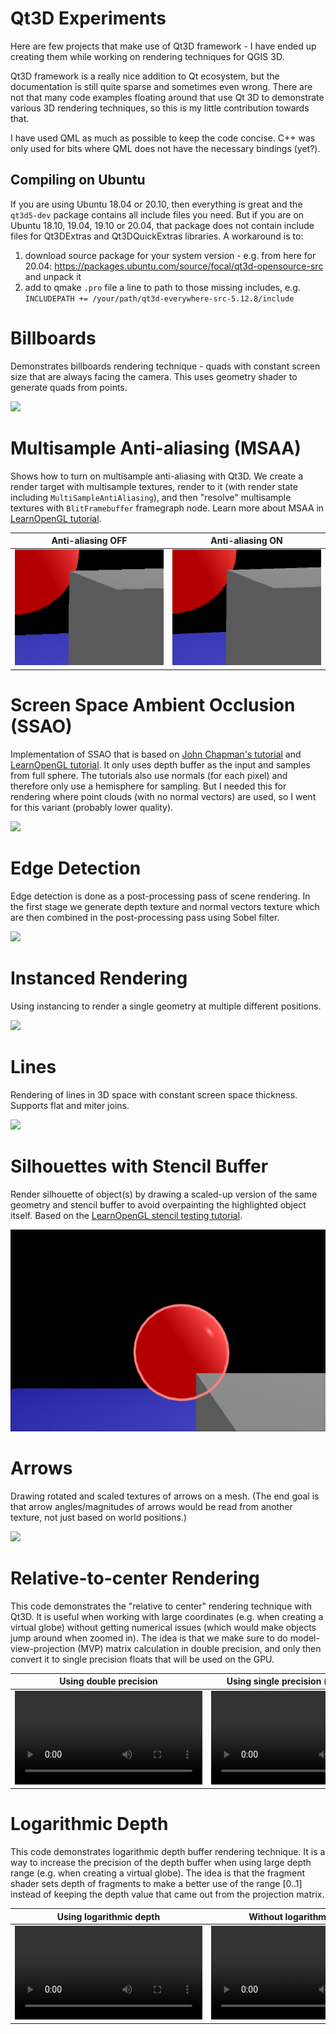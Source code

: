 # Qt3D Experiments

Here are few projects that make use of Qt3D framework - I have ended up creating them while working on rendering techniques for QGIS 3D.

Qt3D framework is a really nice addition to Qt ecosystem, but the documentation is still quite sparse and sometimes even wrong. There are not that many code examples floating around that use Qt 3D to demonstrate various 3D rendering techniques, so this is my little contribution towards that.

I have used QML as much as possible to keep the code concise. C++ was only used for bits where QML does not have the necessary bindings (yet?).

## Compiling on Ubuntu

If you are using Ubuntu 18.04 or 20.10, then everything is great and the `qt3d5-dev` package contains all include files you need. But if you are on Ubuntu 18.10, 19.04, 19.10 or 20.04, that package does not contain include files for Qt3DExtras and Qt3DQuickExtras libraries. A workaround is to:

1. download source package for your system version - e.g. from here for 20.04: https://packages.ubuntu.com/source/focal/qt3d-opensource-src and unpack it
2. add to qmake `.pro` file a line to path to those missing includes, e.g. `INCLUDEPATH += /your/path/qt3d-everywhere-src-5.12.8/include`

# Billboards

Demonstrates billboards rendering technique - quads with constant screen size that are always facing the camera. This uses geometry shader to generate quads from points.

![](qt3d-billboards.png)

# Multisample Anti-aliasing (MSAA)

Shows how to turn on multisample anti-aliasing with Qt3D. We create a render target with multisample textures, render to it (with render state including `MultiSampleAntiAliasing`), and then "resolve" multisample textures with `BlitFramebuffer` framegraph node. Learn more about MSAA in [LearnOpenGL tutorial](https://learnopengl.com/Advanced-OpenGL/Anti-Aliasing).

| Anti-aliasing OFF | Anti-aliasing ON |
|------|-----|
| ![](msaa-off.png) | ![](msaa-on.png) |


# Screen Space Ambient Occlusion (SSAO)

Implementation of SSAO that is based on [John Chapman's tutorial](http://john-chapman-graphics.blogspot.com/2013/01/ssao-tutorial.html) and [LearnOpenGL tutorial](https://learnopengl.com/Advanced-Lighting/SSAO). It only uses depth buffer as the input and samples from full sphere. The tutorials also use normals (for each pixel) and therefore only use a hemisphere for sampling. But I needed this for rendering where point clouds (with no normal vectors) are used, so I went for this variant (probably lower quality).

![](qt3d-ssao.png)

# Edge Detection

Edge detection is done as a post-processing pass of scene rendering. In the first stage we generate depth texture and normal vectors texture which are then combined in the post-processing pass using Sobel filter.

![](qt3d-edge-detection.png)

# Instanced Rendering

Using instancing to render a single geometry at multiple different positions.

![](qt3d-instanced.png)

# Lines

Rendering of lines in 3D space with constant screen space thickness. Supports flat and miter joins.

![](qt3d-lines.png)

# Silhouettes with Stencil Buffer

Render silhouette of object(s) by drawing a scaled-up version of the same geometry and stencil buffer to avoid overpainting the highlighted object itself. Based on the [LearnOpenGL stencil testing tutorial](https://learnopengl.com/Advanced-OpenGL/Stencil-testing).

![](qt3d-silhouette-stencil.png)

# Arrows

Drawing rotated and scaled textures of arrows on a mesh. (The end goal is that arrow angles/magnitudes of arrows would be read from another texture, not just based on world positions.)

![](qt3d-arrows.png)

# Relative-to-center Rendering

This code demonstrates the "relative to center" rendering technique with Qt3D.
It is useful when working with large coordinates (e.g. when creating a virtual
globe) without getting numerical issues (which would make objects jump around
when zoomed in). The idea is that we make sure to do model-view-projection (MVP)
matrix calculation in double precision, and only then convert it to single
precision floats that will be used on the GPU.

| Using double precision | Using single precision (without RTC) |
|------|-----|
| <video src="https://github.com/user-attachments/assets/06142879-518e-483f-9c17-d7d05859db13"></video> | <video src="https://github.com/user-attachments/assets/4461deeb-b3fc-437f-8018-610751ae951f"></video> |


# Logarithmic Depth

This code demonstrates logarithmic depth buffer rendering technique.
It is a way to increase the precision of the depth buffer when using
large depth range (e.g. when creating a virtual globe). The idea is
that the fragment shader sets depth of fragments to make a better
use of the range [0..1] instead of keeping the depth value that came
out from the projection matrix.

| Using logarithmic depth | Without logarithmic depth |
|------|-----|
| <video src="https://github.com/user-attachments/assets/8b3441ad-705a-4e8f-adaf-a71d6337fa2f"></video> | <video src="https://github.com/user-attachments/assets/a547b04e-97da-4c3a-98f1-6163480a48ce"></video> |


